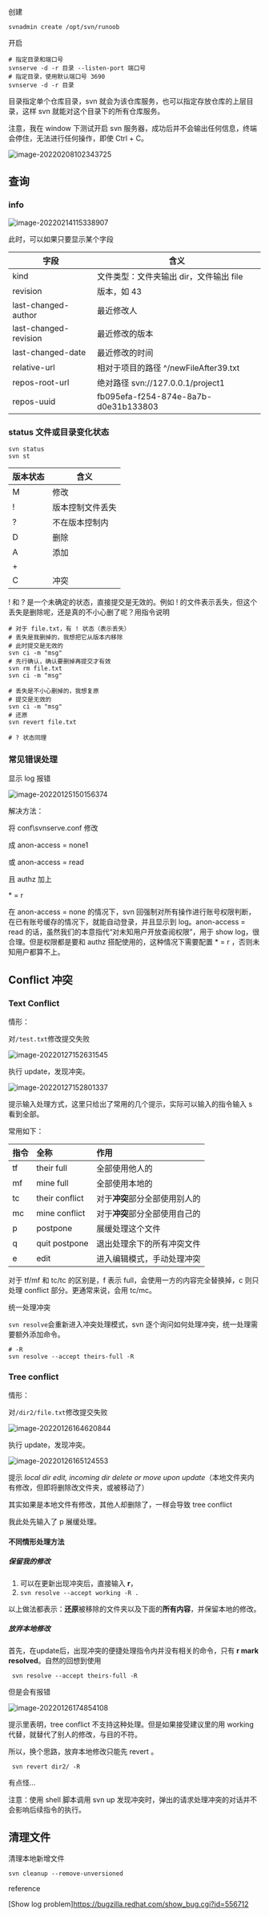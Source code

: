 

创建

```shell
svnadmin create /opt/svn/runoob
```

开启

```shell
# 指定目录和端口号
svnserve -d -r 目录 --listen-port 端口号
# 指定目录，使用默认端口号 3690
svnserve -d -r 目录
```

目录指定单个仓库目录，svn 就会为该仓库服务，也可以指定存放仓库的上层目录，这样 svn 就能对这个目录下的所有仓库服务。

注意，我在 window 下测试开启 svn 服务器，成功后并不会输出任何信息，终端会停住，无法进行任何操作，即使 Ctrl + C。

![image-20220208102343725](C:/Users/Administrator/AppData/Roaming/Typora/typora-user-images/image-20220208102343725.png)

## 查询

### info

![image-20220214115338907](https://cdn.jsdelivr.net/gh/Newbility523/PicBed/imgs/image-20220214115338907.png)

此时，可以如果只要显示某个字段

| 字段                  | 含义                                    |
| --------------------- | --------------------------------------- |
| kind                  | 文件类型：文件夹输出 dir，文件输出 file |
| revision              | 版本，如 43                             |
| last-changed-author   | 最近修改人                              |
| last-changed-revision | 最近修改的版本                          |
| last-changed-date     | 最近修改的时间                          |
| relative-url          | 相对于项目的路径 ^/newFileAfter39.txt   |
| repos-root-url        | 绝对路径 svn://127.0.0.1/project1       |
| repos-uuid            | fb095efa-f254-874e-8a7b-d0e31b133803    |

### status 文件或目录变化状态

```shell
svn status
svn st
```



| 版本状态 | 含义             |
| -------- | ---------------- |
| M        | 修改             |
| !        | 版本控制文件丢失 |
| ?        | 不在版本控制内   |
| D        | 删除             |
| A        | 添加             |
| +        |                  |
| C        | 冲突             |

! 和 ? 是一个未确定的状态，直接提交是无效的。例如 ! 的文件表示丢失，但这个丢失是删除呢，还是真的不小心删了呢？用指令说明

```shell
# 对于 file.txt，有 ! 状态（表示丢失）
# 丢失是我删掉的，我想把它从版本内移除
# 此时提交是无效的
svn ci -m "msg"
# 先行确认，确认要删掉再提交才有效
svn rm file.txt
svn ci -m "msg"

# 丢失是不小心删掉的，我想复原
# 提交是无效的
svn ci -m "msg"
# 还原
svn revert file.txt

# ? 状态同理
```



### 常见错误处理

显示 log 报错

![image-20220125150156374](https://cdn.jsdelivr.net/gh/Newbility523/PicBed/imgs/image-20220125150156374.png)

解决方法：

将 conf\svnserve.conf 修改

成 anon-access = none1

或 anon-access = read

且 authz 加上

\* = r

在 anon-access = none 的情况下，svn 回强制对所有操作进行账号权限判断，在已有账号缓存的情况下，就能自动登录，并且显示到 log。anon-access = read 的话，虽然我们的本意指代“对未知用户开放查阅权限”，用于 show log，很合理。但是权限都是要和 authz 搭配使用的，这种情况下需要配置 \* = r ，否则未知用户都算不上。



## Conflict 冲突

### Text Conflict

情形：

对`/test.txt`修改提交失败

![image-20220127152631545](https://cdn.jsdelivr.net/gh/Newbility523/PicBed/imgs/image-20220127152631545.png)

执行 update，发现冲突。

![image-20220127152801337](https://cdn.jsdelivr.net/gh/Newbility523/PicBed/imgs/image-20220127152801337.png)

提示输入处理方式，这里只给出了常用的几个提示，实际可以输入的指令输入 s 看到全部。

常用如下：

| 指令 | 全称           | 作用                           |
| :--- | :------------- | :----------------------------- |
| tf   | their full     | 全部使用他人的                 |
| mf   | mine full      | 全部使用本地的                 |
| tc   | their conflict | 对于**冲突**部分全部使用别人的 |
| mc   | mine conflict  | 对于**冲突**部分全部使用自己的 |
| p    | postpone       | 展缓处理这个文件               |
| q    | quit postpone  | 退出处理余下的所有冲突文件     |
| e    | edit           | 进入编辑模式，手动处理冲突     |

对于 tf/mf 和 tc/tc 的区别是，f 表示 full，会使用一方的内容完全替换掉，c 则只处理 conflict 部分。更通常来说，会用 tc/mc。

统一处理冲突

`svn resolve`会重新进入冲突处理模式，svn 逐个询问如何处理冲突，统一处理需要额外添加命令。

```shell
# -R 
svn resolve --accept theirs-full -R
```

### Tree conflict

情形：

对`/dir2/file.txt`修改提交失败

![image-20220126164620844](https://cdn.jsdelivr.net/gh/Newbility523/PicBed/imgs/image-20220126164620844.png)

执行 update，发现冲突。

![image-20220126165124553](https://cdn.jsdelivr.net/gh/Newbility523/PicBed/imgs/image-20220126165124553.png)

提示 *local dir edit, incoming dir delete or move upon update*（本地文件夹内有修改，但即将删除改文件夹，或被移动了）

其实如果是本地文件有修改，其他人却删除了，一样会导致 tree conflict

我此处先输入了 p 展缓处理。

#### 不同情形处理方法

##### 保留我的修改

1. 可以在更新出现冲突后，直接输入 **r**，
2. `svn resolve --accept working -R .`

以上做法都表示：**还原**被移除的文件夹以及下面的**所有内容**，并保留本地的修改。

##### 放弃本地修改

首先，在update后，出现冲突的便捷处理指令内并没有相关的命令，只有 **r mark resolved**。自然的回想到使用

```shell
 svn resolve --accept theirs-full -R
```

但是会有报错

![image-20220126174854108](https://cdn.jsdelivr.net/gh/Newbility523/PicBed/imgs/image-20220126174854108.png)

提示里表明，tree conflict 不支持这种处理。但是如果接受建议里的用 working 代替，就替代了别人的修改，与目的不符。

所以，换个思路，放弃本地修改只能先 revert 。

```shell
 svn revert dir2/ -R
```

有点怪...



注意：使用 shell 脚本调用 svn up 发现冲突时，弹出的请求处理冲突的对话并不会影响后续指令的执行。

## 清理文件

清理本地新增文件

```shell
svn cleanup --remove-unversioned
```



reference

[Show log problem]https://bugzilla.redhat.com/show_bug.cgi?id=556712
